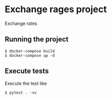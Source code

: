 # Exchange rages project

Exchange rates

## Running the project

```
$ docker-compose build 
$ docker-compose up -d
```

## Execute tests
Execute the test like 
```
$ pytest . -vv
```